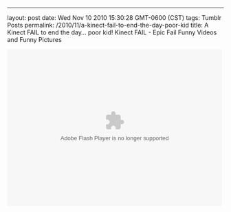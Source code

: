 ---
layout: post
date: Wed Nov 10 2010 15:30:28 GMT-0600 (CST)
tags: Tumblr Posts
permalink: /2010/11/a-kinect-fail-to-end-the-day-poor-kid
title: A Kinect FAIL to end the day&hellip; poor kid!
Kinect FAIL - Epic Fail Funny Videos and Funny Pictures

<object classid="clsid:D27CDB6E-AE6D-11cf-96B8-444553540000" width="500" height="364" id="viddler"><param name="movie" value="http://www.viddler.com/simple/f066b7c6/"><param name="allowScriptAccess" value="always"><param name="allowFullScreen" value="true"><param name="flashvars" value="fake=1"><embed src="http://www.viddler.com/simple/f066b7c6/" width="500" height="364" type="application/x-shockwave-flash" allowscriptaccess="always" allowfullscreen="true" flashvars="fake=1" name="viddler"></object>
